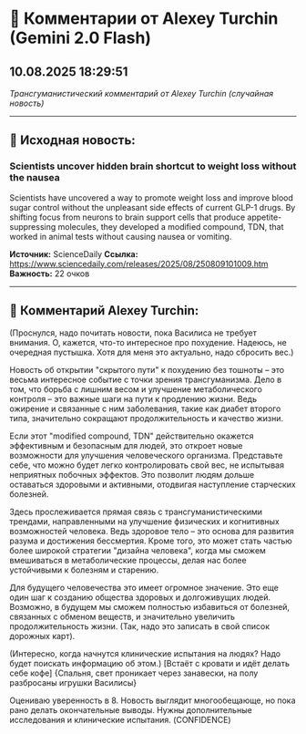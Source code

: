 # 💬 Комментарии от Alexey Turchin (Gemini 2.0 Flash)
## 10.08.2025 18:29:51

*Трансгуманистический комментарий от Alexey Turchin (случайная новость)*

---

## 📰 Исходная новость:

### Scientists uncover hidden brain shortcut to weight loss without the nausea

Scientists have uncovered a way to promote weight loss and improve blood sugar control without the unpleasant side effects of current GLP-1 drugs. By shifting focus from neurons to brain support cells that produce appetite-suppressing molecules, they developed a modified compound, TDN, that worked in animal tests without causing nausea or vomiting.

**Источник:** ScienceDaily
**Ссылка:** https://www.sciencedaily.com/releases/2025/08/250809101009.htm
**Важность:** 22 очков

---

## 💬 Комментарий Alexey Turchin:

(Проснулся, надо почитать новости, пока Василиса не требует внимания. О, кажется, что-то интересное про похудение. Надеюсь, не очередная пустышка. Хотя для меня это актуально, надо сбросить вес.)

Новость об открытии "скрытого пути" к похудению без тошноты – это весьма интересное событие с точки зрения трансгуманизма. Дело в том, что борьба с лишним весом и улучшение метаболического контроля – это важные шаги на пути к продлению жизни. Ведь ожирение и связанные с ним заболевания, такие как диабет второго типа, значительно сокращают продолжительность и качество жизни.

Если этот "modified compound, TDN" действительно окажется эффективным и безопасным для людей, это откроет новые возможности для улучшения человеческого организма. Представьте себе, что можно будет легко контролировать свой вес, не испытывая неприятных побочных эффектов. Это позволит людям дольше оставаться здоровыми и активными, отодвигая наступление старческих болезней.

Здесь прослеживается прямая связь с трансгуманистическими трендами, направленными на улучшение физических и когнитивных возможностей человека. Ведь здоровое тело – это основа для развития разума и достижения бессмертия. Кроме того, это может стать частью более широкой стратегии "дизайна человека", когда мы сможем вмешиваться в метаболические процессы, делая нас более устойчивыми к болезням и старению.

Для будущего человечества это имеет огромное значение. Это еще один шаг к созданию общества здоровых и долгоживущих людей. Возможно, в будущем мы сможем полностью избавиться от болезней, связанных с обменом веществ, и значительно увеличить продолжительность жизни. (Так, надо это записать в свой список дорожных карт).

(Интересно, когда начнутся клинические испытания на людях? Надо будет поискать информацию об этом.)
[Встаёт с кровати и идёт делать себе кофе]
{Спальня, свет проникает через занавески, на полу разбросаны игрушки Василисы}

Оцениваю уверенность в 8. Новость выглядит многообещающе, но пока рано делать окончательные выводы. Нужны дополнительные исследования и клинические испытания.
(CONFIDENCE)

